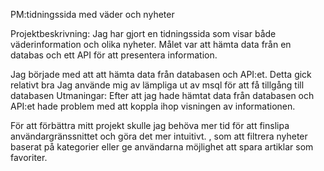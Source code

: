 PM:tidningssida med väder och nyheter

Projektbeskrivning:
Jag har gjort en tidningssida som visar både väderinformation och olika nyheter. Målet var att hämta data från en databas och ett API för att presentera  information.

Jag började med att  att hämta data från databasen och API:et. Detta gick relativt bra  Jag använde mig av lämpliga ut av msql för att få tillgång till databasen 
Utmaningar:
Efter att jag hade hämtat data från databasen och API:et hade problem med att koppla ihop visningen av informationen. 


För att förbättra mitt projekt skulle jag behöva mer tid för att finslipa användargränssnittet och göra det mer intuitivt. , som att filtrera nyheter baserat på kategorier eller ge användarna möjlighet att spara artiklar som favoriter.


